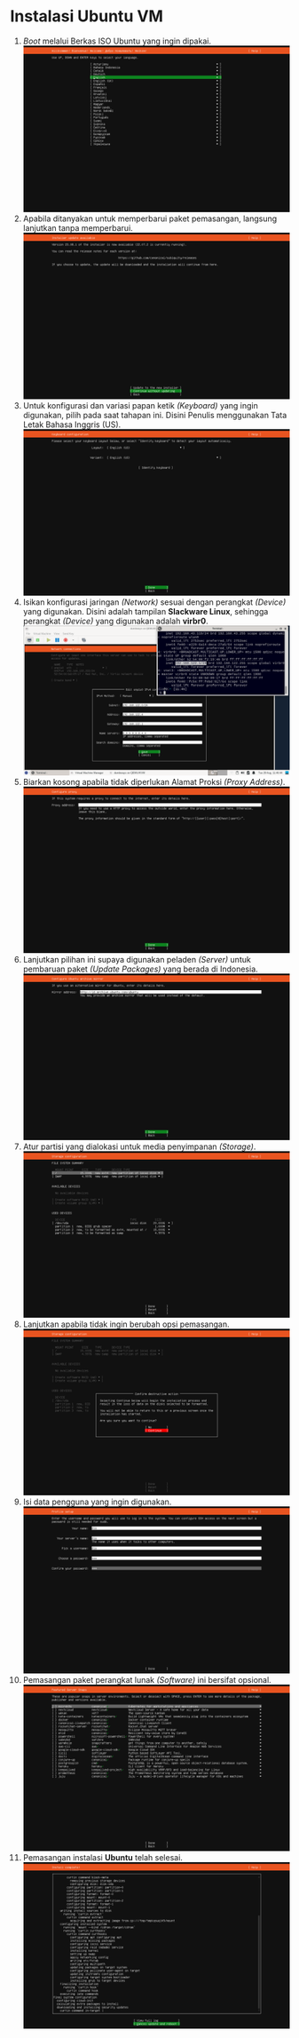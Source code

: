 # Instalasi Ubuntu VM
1. *Boot* melalui Berkas ISO Ubuntu yang ingin dipakai. ![20230829_1](/assets/images/20230829_1.png)
2. Apabila ditanyakan untuk memperbarui paket pemasangan, langsung lanjutkan tanpa memperbarui. ![20230829_2](/assets/images/20230829_2.png)
3. Untuk konfigurasi dan variasi papan ketik *(Keyboard)* yang ingin digunakan, pilih pada saat
tahapan ini. Disini Penulis menggunakan Tata Letak Bahasa Inggris (US). ![20230829_3](/assets/images/20230829_3.png)
4. Isikan konfigurasi jaringan *(Network)* sesuai dengan perangkat *(Device)* yang digunakan. Disini
 adalah tampilan **Slackware Linux**, sehingga perangkat *(Device)* yang digunakan adalah **virbr0**. ![20230829_4](/assets/images/20230829_4.png)
5. Biarkan kosong apabila tidak diperlukan Alamat Proksi *(Proxy Address)*. ![20230829_5](/assets/images/20230829_5.png)
6. Lanjutkan pilihan ini supaya digunakan peladen *(Server)* untuk pembaruan paket *(Update
Packages)* yang berada di Indonesia. ![20230829_6](/assets/images/20230829_6.png)
7. Atur partisi yang dialokasi untuk media penyimpanan *(Storage)*. ![20230829_7](/assets/images/20230829_7.png)
8. Lanjutkan apabila tidak ingin berubah opsi pemasangan. ![20230829_8](/assets/images/20230829_8.png)
9. Isi data pengguna yang ingin digunakan. ![20230829_9](/assets/images/20230829_9.png)
10. Pemasangan paket perangkat lunak *(Software)* ini bersifat opsional. ![20230829_10](/assets/images/20230829_10.png)
11. Pemasangan instalasi **Ubuntu** telah selesai. ![20230829_11](/assets/images/20230829_11.png)
